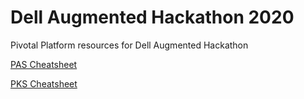 # Dell Augmented Hackathon 2020
Pivotal Platform resources for Dell Augmented Hackathon

[PAS Cheatsheet](PAS-CHEATSHEET.md)

[PKS Cheatsheet](PKS-CHEATSHEET.md)
